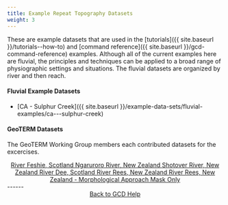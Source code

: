 ```yaml
---
title: Example Repeat Topography Datasets
weight: 3
---
```


These are example datasets that are used in the [tutorials]({{ site.baseurl }}/tutorials--how-to) and [command reference]({{ site.baseurl }}/gcd-command-reference) examples. Although all of the current examples here are fluvial, the principles and techniques can be applied to a broad range of physiographic settings and situations. The fluvial datasets are organized by river and then reach.

#### Fluvial Example Datasets

- [CA - Sulphur Creek]({{ site.baseurl }}/example-data-sets/fluvial-examples/ca---sulphur-creek)


#### GeoTERM Datasets

The GeoTERM Working Group members each contributed datasets for the excercises.

<div align="center">
    <a class="hollow button" href="https://s3-us-west-2.amazonaws.com/etalweb.joewheaton.org/GCD/GCD7/Tutorials/GeoTERM_Feshie.zip"><i class="fa fa-file-archive-o"></i>  River Feshie, Scotland  </a>  
    <a class="hollow button" href="https://s3-us-west-2.amazonaws.com/etalweb.joewheaton.org/GCD/GCD7/Tutorials/GeoTERM_HBRC.zip"><i class="fa fa-file-archive-o"></i>  Ngaruroro River, New Zealand </a>  
    <a class="hollow button" href="https://s3-us-west-2.amazonaws.com/etalweb.joewheaton.org/GCD/GCD7/Tutorials/GeoTERM_ORC.zip"><i class="fa fa-file-archive-o"></i>  Shotover River, New Zealand </a>  
    <a class="hollow button" href="https://s3-us-west-2.amazonaws.com/etalweb.joewheaton.org/GCD/GCD7/Tutorials/GeoTERM_SEPA.zip"><i class="fa fa-file-archive-o"></i> River Dee, Scotland </a>  
    <a class="hollow button" href="https://s3-us-west-2.amazonaws.com/etalweb.joewheaton.org/GCD/GCD7/Tutorials/GeoTERM_Rees.zip"><i class="fa fa-file-archive-o"></i> River Rees, New Zealand </a> 
    <a class="hollow button" href="https://s3-us-west-2.amazonaws.com/etalweb.joewheaton.org/GCD/GCD7/Tutorials/MaskOnly_MorphologicalApproach.zip"><i class="fa fa-file-archive-o"></i> River Rees, New Zealand - Morphological Approach Mask Only</a> 
</div>
------
<div align="center">
    <a class="hollow button" href="{{ site.baseurl }}/Help"><i class="fa fa-chevron-circle-left"></i>  Back to GCD Help </a>  

</div>